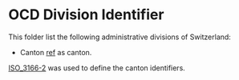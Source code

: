 # OCD Division Identifier 

This folder list the following administrative divisions of Switzerland:

* Canton [ref](https://en.wikipedia.org/wiki/Cantons_of_Switzerland) as canton.

[ISO_3166-2](https://en.wikipedia.org/wiki/ISO_3166-2:CH) was used to define the canton identifiers.
